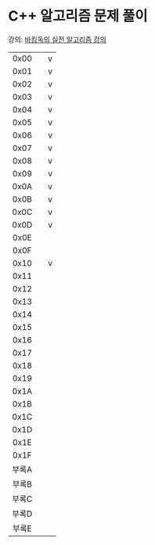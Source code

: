 # C++ 알고리즘 문제 풀이

강의: [바킹독의 실전 알고리즘 강의](https://www.youtube.com/playlist?list=PLtqbFd2VIQv4O6D6l9HcD732hdrnYb6CY)

|       |     |     |
| :---: | :-: | :-: |
| 0x00  |     |  v  |
| 0x01  |     |  v  |
| 0x02  |     |  v  |
| 0x03  |     |  v  |
| 0x04  |     |  v  |
| 0x05  |     |  v  |
| 0x06  |     |  v  |
| 0x07  |     |  v  |
| 0x08  |     |  v  |
| 0x09  |     |  v  |
| 0x0A  |     |  v  |
| 0x0B  |     |  v  |
| 0x0C  |     |  v  |
| 0x0D  |     |  v  |
| 0x0E  |     |     |
| 0x0F  |     |     |
| 0x10  |     |  v  |
| 0x11  |     |     |
| 0x12  |     |     |
| 0x13  |     |     |
| 0x14  |     |     |
| 0x15  |     |     |
| 0x16  |     |     |
| 0x17  |     |     |
| 0x18  |     |     |
| 0x19  |     |     |
| 0x1A  |     |     |
| 0x1B  |     |     |
| 0x1C  |     |     |
| 0x1D  |     |     |
| 0x1E  |     |     |
| 0x1F  |     |     |
| 부록A |     |     |
| 부록B |     |     |
| 부록C |     |     |
| 부록D |     |     |
| 부록E |     |     |

